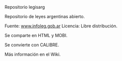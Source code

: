 Repositorio legisarg

Repositorio de leyes argentinas abierto.

Fuente: www.infoleg.gob.ar
Licencia: Libre distribución.

Se comparte en HTML y MOBI.

Se convierte con CALIBRE.

Más información en el Wiki.
